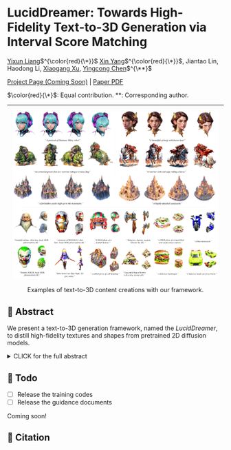 # LucidDreamer: Towards High-Fidelity Text-to-3D Generation via Interval Score Matching

[Yixun Liang]()$^{\color{red}{\*}}$ [Xin Yang](https://abnervictor.github.io/2023/06/12/Academic-Self-Intro.html)$^{\color{red}{\*}}$, Jiantao Lin, Haodong Li, [Xiaogang Xu](https://xiaogang00.github.io), [Yingcong Chen](https://www.yingcong.me)$^{\**}$

[Project Page (Coming Soon)]() | [Paper PDF](resources/LucidDream.pdf)

$\color{red}{\*}$: Equal contribution.
\**: Corresponding author.

---

<div align=center>
<img src="resources/teaser.jpg" width="95%"/>  
  
Examples of text-to-3D content creations with our framework.
</div>

## 🎏 Abstract

We present a text-to-3D generation framework, named the *LucidDreamer*, to distill high-fidelity textures and shapes from pretrained 2D diffusion models.

<details><summary>CLICK for the full abstract</summary>

> The recent advancements in text-to-3D generation mark a significant milestone in generative models, unlocking new possibilities for creating imaginative 3D assets across various real-world scenarios. While recent advancements in text-to-3D generation have shown promise, they often fall short in rendering detailed and high-quality 3D models. This problem is especially prevalent as many methods base themselves on Score Distillation Sampling (SDS). This paper identifies a notable deficiency in SDS, that it brings inconsistent and low-quality updating direction for the 3D model, causing the over-smoothing effect. To address this, we propose a novel approach called Interval Score Matching (ISM). ISM employs deterministic diffusing trajectories and utilizes interval-based score matching to counteract over-smoothing. Furthermore, we incorporate 3D Gaussian Splatting into our text-to-3D generation pipeline. Extensive experiments show that our model largely outperforms the state-of-the-art in quality and training efficiency.

</details>

## 🚧 Todo

- [ ] Release the training codes
- [ ] Release the guidance documents

Coming soon!

## 📍 Citation 

